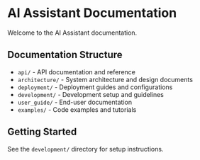 # AI Assistant Documentation

Welcome to the AI Assistant documentation.

## Documentation Structure

- `api/` - API documentation and reference
- `architecture/` - System architecture and design documents
- `deployment/` - Deployment guides and configurations
- `development/` - Development setup and guidelines
- `user_guide/` - End-user documentation
- `examples/` - Code examples and tutorials

## Getting Started

See the `development/` directory for setup instructions.